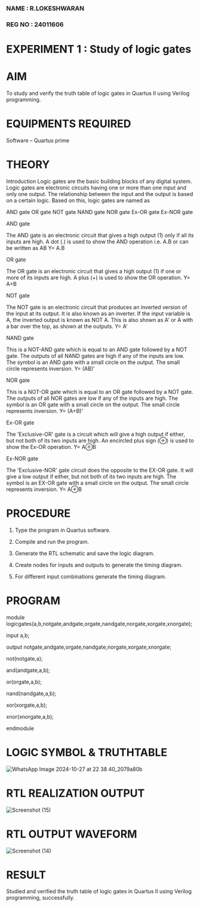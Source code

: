 ### NAME   : R.LOKESHWARAN
### REG NO : 24011606
# EXPERIMENT 1 : Study of logic gates

# AIM

To study and verify the truth table of logic gates in Quartus II using Verilog programming.

# EQUIPMENTS REQUIRED

Software – Quartus prime 

# THEORY

Introduction Logic gates are the basic building blocks of any digital system. Logic gates are electronic circuits having one or more than one input and only one output. The relationship between the input and the output is based on a certain logic. Based on this, logic gates are named as

AND gate OR gate NOT gate NAND gate NOR gate Ex-OR gate Ex-NOR gate

 AND gate

The AND gate is an electronic circuit that gives a high output (1) only if all its inputs are high. A dot (.) is used to show the AND operation i.e. A.B or can be written as AB
Y= A.B

 OR gate 

The OR gate is an electronic circuit that gives a high output (1) if one or more of its inputs are high. A plus (+) is used to show the OR operation.
Y= A+B

 NOT gate

The NOT gate is an electronic circuit that produces an inverted version of the input at its output. It is also known as an inverter. If the input variable is A, the inverted output is known as NOT A. This is also shown as A' or A with a bar over the top, as shown at the outputs.
Y= A'

 NAND gate

This is a NOT-AND gate which is equal to an AND gate followed by a NOT gate. The outputs of all NAND gates are high if any of the inputs are low. The symbol is an AND gate with a small circle on the output. The small circle represents inversion.
Y= (AB)’

NOR gate

This is a NOT-OR gate which is equal to an OR gate followed by a NOT gate. The outputs of all NOR gates are low if any of the inputs are high. The symbol is an OR gate with a small circle on the output. The small circle represents inversion.
Y= (A+B)’

 Ex-OR gate

The 'Exclusive-OR' gate is a circuit which will give a high output if either, but not both of its two inputs are high. An encircled plus sign (⊕) is used to show the Ex-OR operation.
Y= A⊕B

 Ex-NOR gate

The 'Exclusive-NOR' gate circuit does the opposite to the EX-OR gate. It will give a low output if either, but not both of its two inputs are high. The symbol is an EX-OR gate with a small circle on the output. The small circle represents inversion.
Y= A⊕B

# PROCEDURE 

1.	Type the program in Quartus software.

2.	Compile and run the program.

3.	Generate the RTL schematic and save the logic diagram.

4.	Create nodes for inputs and outputs to generate the timing diagram.

5.	For different input combinations generate the timing diagram.


# PROGRAM
 module logicgates(a,b,notgate,andgate,orgate,nandgate,norgate,xorgate,xnorgate);

 input a,b;
 
 output notgate,andgate,orgate,nandgate,norgate,xorgate,xnorgate;
 
 not(notgate,a);
 
 and(andgate,a,b);
 
 or(orgate,a,b);
 
 nand(nandgate,a,b);
 
 xor(xorgate,a,b);
 
 xnor(xnorgate,a,b);
 
 endmodule
 


 
# LOGIC SYMBOL & TRUTHTABLE
![WhatsApp Image 2024-10-27 at 22 38 40_2079a80b](https://github.com/user-attachments/assets/1585d8b6-34b5-4808-99ff-16005f4d8725)

# RTL REALIZATION  OUTPUT 



![Screenshot (15)](https://github.com/user-attachments/assets/c5ae2a2d-f8ed-416b-a7cb-2c3b4d75d09e)


# RTL OUTPUT WAVEFORM



![Screenshot (14)](https://github.com/user-attachments/assets/e8401b90-77ba-4e45-a15a-45cdd5f88374)

# RESULT
 Studied and verified the truth table of logic gates in Quartus II using Verilog programming, successfully.
